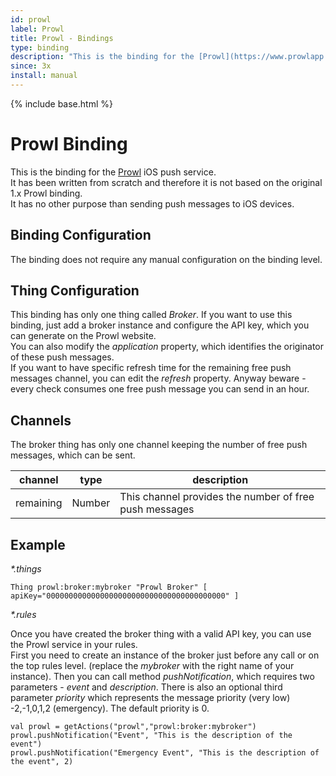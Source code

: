 ```yaml
---
id: prowl
label: Prowl
title: Prowl - Bindings
type: binding
description: "This is the binding for the [Prowl](https://www.prowlapp.com) iOS push service."
since: 3x
install: manual
---
```


<!-- Attention authors: Do not edit directly. Please add your changes to the appropriate source repository -->

{% include base.html %}

# Prowl Binding

This is the binding for the [Prowl](https://www.prowlapp.com) iOS push service.  
It has been written from scratch and therefore it is not based on the original 1.x Prowl binding.  
It has no other purpose than sending push messages to iOS devices.

## Binding Configuration

The binding does not require any manual configuration on the binding level.

## Thing Configuration

This binding has only one thing called _Broker_. If you want to use this binding, just add a broker instance and configure the API key, which you can generate on the Prowl website.  
You can also modify the _application_ property, which identifies the originator of these push messages.  
If you want to have specific refresh time for the remaining free push messages channel, you can edit the _refresh_ property.
Anyway beware - every check consumes one free push message you can send in an hour.

## Channels

The broker thing has only one channel keeping the number of free push messages, which can be sent.

| channel    | type   | description                                            |
|------------|--------|--------------------------------------------------------|
| remaining  | Number | This channel provides the number of free push messages |

## Example

_*.things_

```
Thing prowl:broker:mybroker "Prowl Broker" [ apiKey="0000000000000000000000000000000000000000" ]
```

_*.rules_

Once you have created the broker thing with a valid API key, you can use the Prowl service in your rules.  
First you need to create an instance of the broker just before any call or on the top rules level. (replace the _mybroker_ with the right name of your instance).
Then you can call method _pushNotification_, which requires two parameters - _event_ and _description_. 
There is also an optional third parameter _priority_ which represents the message priority (very low) -2,-1,0,1,2 (emergency). The default priority is 0. 

```
val prowl = getActions("prowl","prowl:broker:mybroker")  
prowl.pushNotification("Event", "This is the description of the event")
prowl.pushNotification("Emergency Event", "This is the description of the event", 2)
```
